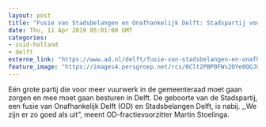 ```yaml
---
layout: post
title: "Fusie van Stadsbelangen en Onafhankelijk Delft: Stadspartij voor ‘aanpak echte problemen’ nabij"
date: Thu, 11 Apr 2019 05:01:00 GMT
categories: 
- zuid-holland 
- delft 
externe_link: "https://www.ad.nl/delft/fusie-van-stadsbelangen-en-onafhankelijk-delft-stadspartij-voor-aanpak-echte-problemen-nabij~aa9f67fc/"
feature_image: "https://images4.persgroep.net/rcs/0Clt2PBP0FWs2OYe0QGJG3MifR4/diocontent/145301672/_fitwidth/400/?appId=21791a8992982cd8da851550a453bd7f&quality=0.7"
---
```


Eén grote partij die voor meer vuurwerk in de gemeenteraad moet gaan zorgen en mee moet gaan besturen in Delft. De geboorte van de Stadspartij, een fusie van Onafhankelijk Delft (OD) en Stadsbelangen Delft, is nabij. ,,We zijn er zo goed als uit”, meent OD-fractievoorzitter Martin Stoelinga.

